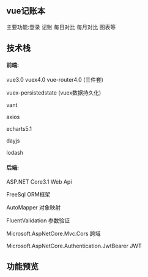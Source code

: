 ## vue记账本



主要功能:登录 记账 每日对比 每月对比 图表等





## 技术栈

#### 前端:

vue3.0  vuex4.0 vue-router4.0 (三件套)

vuex-persistedstate  (vuex数据持久化)

vant

axios

echarts5.1 

dayjs

lodash



#### 后端:

ASP.NET Core3.1 Web Api

FreeSql               ORM框架

AutoMapper      对象映射

FluentValidation        参数验证

Microsoft.AspNetCore.Mvc.Cors       跨域

Microsoft.AspNetCore.Authentication.JwtBearer                JWT



## 功能预览







 

